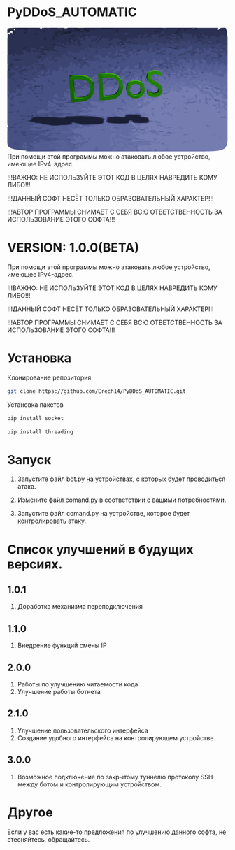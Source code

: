 # PyDDoS_AUTOMATIC
![Логотип PyDDoS_AUTOMATI](LOGO_DDoS.PNG)
При помощи этой программы можно атаковать любое устройство, имеющее IPv4-адрес.

!!!ВАЖНО: НЕ ИСПОЛЬЗУЙТЕ ЭТОТ КОД В ЦЕЛЯХ НАВРЕДИТЬ КОМУ ЛИБО!!! 

!!!ДАННЫЙ СОФТ НЕСЁТ ТОЛЬКО ОБРАЗОВАТЕЛЬНЫЙ ХАРАКТЕР!!! 

!!!АВТОР ПРОГРАММЫ СНИМАЕТ С СЕБЯ ВСЮ ОТВЕТСТВЕННОСТЬ ЗА ИСПОЛЬЗОВАНИЕ ЭТОГО СОФТА!!! 
# VERSION: 1.0.0(BETA)
При помощи этой программы можно атаковать любое устройство, имеющее IPv4-адрес.

!!!ВАЖНО: НЕ ИСПОЛЬЗУЙТЕ ЭТОТ КОД В ЦЕЛЯХ НАВРЕДИТЬ КОМУ ЛИБО!!! 

!!!ДАННЫЙ СОФТ НЕСЁТ ТОЛЬКО ОБРАЗОВАТЕЛЬНЫЙ ХАРАКТЕР!!! 

!!!АВТОР ПРОГРАММЫ СНИМАЕТ С СЕБЯ ВСЮ ОТВЕТСТВЕННОСТЬ ЗА ИСПОЛЬЗОВАНИЕ ЭТОГО СОФТА!!! 



# Установка

Клонирование репозитория

```bash
git clone https://github.com/Erech14/PyDDoS_AUTOMATIC.git
```

Установка пакетов

```bash
pip install socket
```
```bash
pip install threading
```
# Запуск
 
1. Запустите файл bot.py на устройствах, с которых будет проводиться атака. 

2. Измените файл comand.py в соответствии с вашими потребностями. 

3. Запустите файл comand.py на устройстве, которое будет контролировать атаку.




# Cписок улучшений в будущих версиях.
## 1.0.1
1. Доработка механизма переподключения

## 1.1.0
1. Внедрение функций смены IP

## 2.0.0
1. Работы по улучшению читаемости кода
2. Улучшение работы ботнета

## 2.1.0
1. Улучшение пользовательского интерфейса
2. Создание удобного интерфейса на контролирующем устройстве.

## 3.0.0
1. Возможное подключение по закрытому туннелю протоколу SSH между ботом и контролирующим устройством.

# Другое
Если у вас есть какие-то предложения по улучшению данного софта, не стесняйтесь, обращайтесь.
